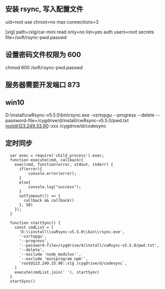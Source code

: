 ## 安装 rsync, 写入配置文件
  uid=root
  use chroot=no
  max connections=3

  [xlg]
  path=/xlg/car-mini
  read only=no
  list=yes
  auth users=root
  secrets file=/soft/rsync-pwd.passwd

## 设置密码文件权限为 600
  chmod 600 /soft/rsync-pwd.passwd

## 服务器需要开发端口 873

## win10
  D:\install\cwRsync-v5.5.0\bin\rsync.exe -vzrtopgu --progress --delete --password-file=/cygdrive/d/install/cwRsync-v5.5.0/pwd.txt root@123.249.33.90::xxx /cygdrive/d/codesync

## 定时同步
```
  var exec = require('child_process').exec;
  function execute(cmd, callback){
    exec(cmd, function(error, stdout, stderr) {
      if(error){
          console.error(error);
      }
      else{
          console.log("success");
      }
      setTimeout(() => {
        callback && callback()
      }, 50)
    });
  }

  function startSync() {
    const cmdList = [
      'D:\\install\\cwRsync-v5.5.0\\bin\\rsync.exe',
      '-vzrtopgu',
      '--progress',
      '--password-file=/cygdrive/d/install/cwRsync-v5.5.0/pwd.txt',
      '--delete',
      `--exclude 'node_modules'`,
      `--exclude 'miniprogram_npm'`,
      `root@123.249.33.90::xlg /cygdrive/d/codesync`,
    ]
    execute(cmdList.join(' '), startSync)
  }
  startSync()
```
